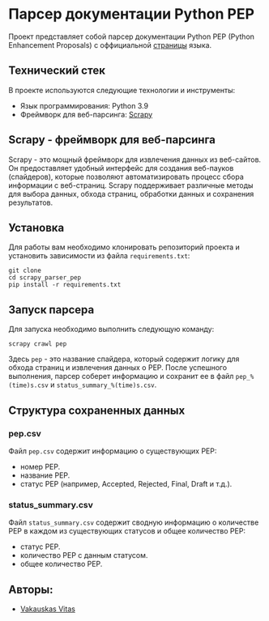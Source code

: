 # Парсер документации Python PEP
Проект представляет собой парсер документации Python PEP (Python Enhancement Proposals) с оффициальной [страницы](https://peps.python.org/pep-0000/#introduction) языка.

## Технический стек
В проекте используются следующие технологии и инструменты:

- Язык программирования: Python 3.9
- Фреймворк для веб-парсинга: [Scrapy](https://docs.scrapy.org/en/latest/)

## Scrapy - фреймворк для веб-парсинга
Scrapy - это мощный фреймворк для извлечения данных из веб-сайтов. Он предоставляет удобный интерфейс для создания веб-пауков (спайдеров), которые позволяют автоматизировать процесс сбора информации с веб-страниц. Scrapy поддерживает различные методы для выбора данных, обхода страниц, обработки данных и сохранения результатов.

## Установка
Для работы вам необходимо клонировать репозиторий проекта и установить зависимости из файла `requirements.txt`:
```
git clone
cd scrapy_parser_pep
pip install -r requirements.txt
```

## Запуск парсера
Для запуска необходимо выполнить следующую команду:
```
scrapy crawl pep
```
Здесь `pep` - это название спайдера, который содержит логику для обхода страниц и извлечения данных о PEP.
После успешного выполнения, парсер соберет информацию и сохранит ее в файл `pep_%(time)s.csv` и `status_summary_%(time)s.csv`.

## Структура сохраненных данных

### pep.csv
Файл `pep.csv` содержит информацию о существующих PEP:
- номер PEP.
- название PEP.
- статус PEP (например, Accepted, Rejected, Final, Draft и т.д.).

### status_summary.csv
Файл `status_summary.csv` содержит сводную информацию о количестве PEP в каждом из существующих статусов и общее количество PEP:
- статус PEP.
- количество PEP с данным статусом.
- общее количество PEP.

## Авторы:
- [Vakauskas Vitas](https://github.com/Qerced)
